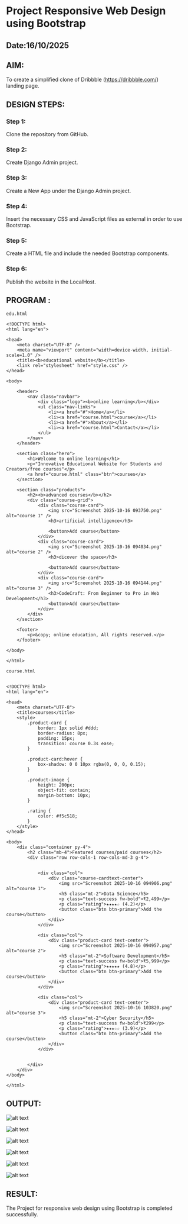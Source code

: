 # Project Responsive Web Design using Bootstrap
## Date:16/10/2025

## AIM:
To create a simplified clone of Dribbble (https://dribbble.com/) landing page.


## DESIGN STEPS:

### Step 1:
Clone the repository from GitHub.

### Step 2:
Create Django Admin project.

### Step 3:
Create a New App under the Django Admin project.

### Step 4:
Insert the necessary CSS and JavaScript files as external in order to use Bootstrap.

### Step 5:
Create a HTML file and include the needed Bootstrap components.

### Step 6:
Publish the website in the LocalHost.

## PROGRAM :
```
edu.html

<!DOCTYPE html>
<html lang="en">

<head>
    <meta charset="UTF-8" />
    <meta name="viewport" content="width=device-width, initial-scale=1.0" />
    <title><b>educational website</b></title>
    <link rel="stylesheet" href="style.css" />
</head>

<body>

    <header>
        <nav class="navbar">
            <div class="logo"><b>online learning</b></div>
            <ul class="nav-links">
                <li><a href="#">Home</a></li>
                <li><a href="course.html">course</a></li>
                <li><a href="#">About</a></li>
                <li><a href="course.html">Contact</a></li>
            </ul>
        </nav>
    </header>

    <section class="hero">
        <h1>Welcome to online learning</h1>
        <p>"Innovative Educational Website for Students and Creators/free courses"</p>
        <a href="course.html" class="btn">courses</a>
    </section>

    <section class="products">
        <h2><b>advanced courses</b></h2>
        <div class="course-grid">
            <div class="course-card">
                <img src="Screenshot 2025-10-16 093750.png" alt="course 1" />
                <h3>artificial intelligence</h3>
                
                <button>Add course</button>
            </div>
            <div class="course-card">
                <img src="Screenshot 2025-10-16 094034.png" alt="course 2" />
                <h3>dicover the space</h3>
               
                <button>Add course</button>
            </div>
            <div class="course-card">
                <img src="Screenshot 2025-10-16 094144.png" alt="course 3" />
                <h3>CodeCraft: From Beginner to Pro in Web Development</h3>
                <button>Add course</button>
            </div>
        </div>
    </section>

    <footer>
        <p>&copy; online education, All rights reserved.</p>
    </footer>

</body>

</html>

course.html


<!DOCTYPE html>
<html lang="en">

<head>
    <meta charset="UTF-8">
    <title>courses</title>
    <style>
        .product-card {
            border: 1px solid #ddd;
            border-radius: 8px;
            padding: 15px;
            transition: course 0.3s ease;
        }

        .product-card:hover {
            box-shadow: 0 0 10px rgba(0, 0, 0, 0.15);
        }

        .product-image {
            height: 200px;
            object-fit: contain;
            margin-bottom: 10px;
        }

        .rating {
            color: #f5c518;
        }
    </style>
</head>

<body>
    <div class="container py-4">
        <h2 class="mb-4">Featured courses/paid courses</h2>
        <div class="row row-cols-1 row-cols-md-3 g-4">


            <div class="col">
                <div class="course-cardtext-center">
                    <img src="Screenshot 2025-10-16 094906.png"  alt="course 1">
                    <h5 class="mt-2">Data Science</h5>
                    <p class="text-success fw-bold">₹2,499</p>
                    <p class="rating">★★★★☆ (4.2)</p>
                    <button class="btn btn-primary">Add the course</button>
                </div>
            </div>

            <div class="col">
                <div class="product-card text-center">
                    <img src="Screenshot 2025-10-16 094957.png"  alt="course 2">
                    <h5 class="mt-2">Software Development</h5>
                    <p class="text-success fw-bold">₹5,999</p>
                    <p class="rating">★★★★★ (4.8)</p>
                    <button class="btn btn-primary">Add the course</button>
                </div>
            </div>

            <div class="col">
                <div class="product-card text-center">
                    <img src="Screenshot 2025-10-16 103820.png" alt="course 3">
                    <h5 class="mt-2">Cyber Security</h5>
                    <p class="text-success fw-bold">₹299</p>
                    <p class="rating">★★★☆☆ (3.9)</p>
                    <button class="btn btn-primary">Add the course</button>
                </div>
            </div>

        
        </div>
    </div>
</body>

</html>
```


## OUTPUT:

![alt text](<Screenshot 2025-10-16 105327.png>)

![alt text](<Screenshot 2025-10-16 105439.png>)

![alt text](<Screenshot 2025-10-16 105449.png>)

![alt text](<Screenshot 2025-10-16 105518.png>)

![alt text](<Screenshot 2025-10-16 105529.png>)

![alt text](<Screenshot 2025-10-16 105543.png>)


## RESULT:
The Project for responsive web design using Bootstrap is completed successfully.
